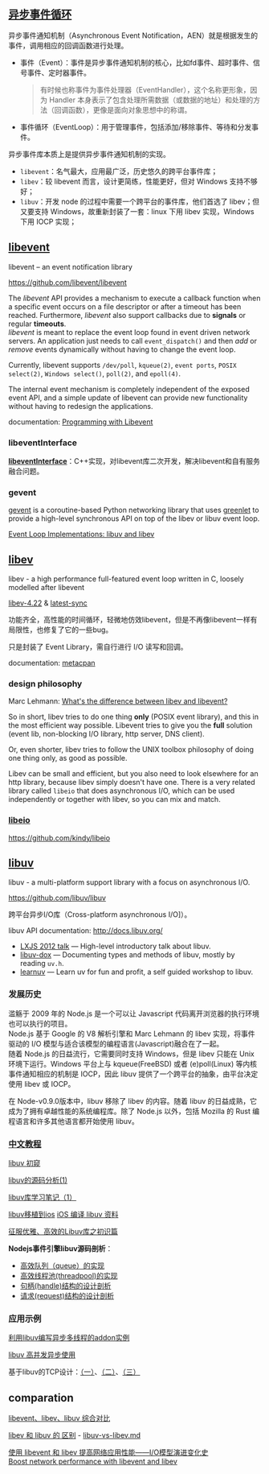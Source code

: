 ## [异步事件循环](http://www.cnblogs.com/lidabo/p/5514155.html)

异步事件通知机制（Asynchronous Event Notification，AEN）就是根据发生的事件，调用相应的回调函数进行处理。

- 事件（Event）：事件是异步事件通知机制的核心，比如fd事件、超时事件、信号事件、定时器事件。

	> 有时候也称事件为事件处理器（EventHandler），这个名称更形象，因为 Handler 本身表示了包含处理所需数据（或数据的地址）和处理的方法（回调函数），更像是面向对象思想中的称谓。  

- 事件循环（EventLoop）：用于管理事件，包括添加/移除事件、等待和分发事件。  

异步事件库本质上是提供异步事件通知机制的实现。

- `libevent`：名气最大，应用最广泛，历史悠久的跨平台事件库；  
- `libev`：较 libevent 而言，设计更简练，性能更好，但对 Windows 支持不够好；  
- `libuv`：开发 node 的过程中需要一个跨平台的事件库，他们首选了 libev；但又要支持 Windows，故重新封装了一套：linux 下用 libev 实现，Windows 下用 IOCP 实现；  

## [libevent](http://libevent.org/)

libevent – an event notification library

https://github.com/libevent/libevent

The *libevent* API provides a mechanism to execute a callback function when a specific event occurs on a file descriptor or after a timeout has been reached. Furthermore, *libevent* also support callbacks due to **signals** or regular **timeouts**.  
*libevent* is meant to replace the event loop found in event driven network servers. An application just needs to call `event_dispatch()` and then *add* or *remove* events dynamically without having to change the event loop.  

Currently, libevent supports `/dev/poll`, `kqueue(2)`, `event ports`, `POSIX select(2)`, `Windows select()`, `poll(2)`, and `epoll(4)`.

The internal event mechanism is completely independent of the exposed event API, and a simple update of libevent can provide new functionality without having to redesign the applications.

documentation: [Programming with Libevent](http://www.wangafu.net/~nickm/libevent-book/)

### libeventInterface

[**libeventInterface**](https://github.com/xuwening/libeventInterface)：C++实现，对libevent库二次开发，解决libevent和自有服务融合问题。

### gevent

[gevent](http://gevent.org) is a coroutine-based Python networking library that uses [greenlet](https://greenlet.readthedocs.io/) to provide a high-level synchronous API on top of the libev or libuv event loop.

[Event Loop Implementations: libuv and libev](http://www.gevent.org/loop_impls.html#event-loop-implementations-libuv-and-libev)  

## [libev](http://libev.schmorp.de/)

libev - a high performance full-featured event loop written in C, loosely modelled after libevent

[libev-4.22](https://github.com/enki/libev) & [latest-sync](https://github.com/kindy/libev)

功能齐全，高性能的时间循环，轻微地仿效libevent，但是不再像libevent一样有局限性，也修复了它的一些bug。  

只是封装了 Event Library，需自行进行 I/O 读写和回调。

documentation: [metacpan](https://metacpan.org/pod/distribution/EV/libev/ev.pod)

### design philosophy

Marc Lehmann: [What's the difference between libev and libevent?](https://stackoverflow.com/questions/9433864/whats-the-difference-between-libev-and-libevent)  

So in short, libev tries to do one thing **only** (POSIX event library), and this in the most efficient way possible. Libevent tries to give you the **full** solution (event lib, non-blocking I/O library, http server, DNS client).

Or, even shorter, libev tries to follow the UNIX toolbox philosophy of doing one thing only, as good as possible.

Libev can be small and efficient, but you also need to look elsewhere for an http library, because libev simply doesn't have one.
There is a very related library called `libeio` that does asynchronous I/O, which can be used independently or together with libev, so you can mix and match.

### [libeio](http://software.schmorp.de/pkg/libeio.html)

https://github.com/kindy/libeio

## [libuv](http://libuv.org/)

libuv - a multi-platform support library with a focus on asynchronous I/O.

https://github.com/libuv/libuv

跨平台异步I/O库（Cross-platform asynchronous I/O]）。

libuv API documentation: http://docs.libuv.org/

* [LXJS 2012 talk](http://www.youtube.com/watch?v=nGn60vDSxQ4) — High-level introductory talk about libuv.  
* [libuv-dox](https://github.com/thlorenz/libuv-dox) — Documenting types and methods of libuv, mostly by reading `uv.h`.  
* [learnuv](https://github.com/thlorenz/learnuv) — Learn uv for fun and profit, a self guided workshop to libuv.  

### 发展历史

滥觞于 2009 年的 Node.js 是一个可以让 Javascript 代码离开浏览器的执行环境也可以执行的项目。  
Node.js 基于 Google 的 V8 解析引擎和 Marc Lehmann 的 libev 实现，将事件驱动的 I/O 模型与适合该模型的编程语言(Javascript)融合在了一起。  
随着 Node.js 的日益流行，它需要同时支持 Windows，但是 libev 只能在 Unix 环境下运行。Windows 平台上与 kqueue(FreeBSD) 或者 (e)poll(Linux) 等内核事件通知相应的机制是 IOCP，因此 libuv 提供了一个跨平台的抽象，由平台决定使用 libev 或 IOCP。  

在 Node-v0.9.0版本中，libuv 移除了 libev 的内容。随着 libuv 的日益成熟，它成为了拥有卓越性能的系统编程库。除了 Node.js 以外，包括 Mozilla 的 Rust 编程语言和许多其他语言都开始使用 libuv。

### [中文教程](http://luohaha.github.io/Chinese-uvbook/source/introduction.html)

[libuv 初窥](http://blog.codingnow.com/2012/01/libuv.html)

[libuv的源码分析(1)](http://www.cnblogs.com/watercoldyi/p/5675180.html)

[libuv库学习笔记（1）](http://blog.csdn.net/paohui0134/article/details/51636618)

[libuv移植到ios](http://www.aichengxu.com/ios/5415195.htm)  [iOS 编译 libuv 资料](http://www.jianshu.com/p/dfce640e4d1c)  

[征服优雅、高效的Libuv库之初识篇](http://www.jianshu.com/p/98eb18ed6149)

**Nodejs事件引擎libuv源码剖析**：

- [高效队列（queue）的实现](http://www.cnblogs.com/chenyangyao/p/libuv.html)  
- [高效线程池(threadpool)的实现](http://www.cnblogs.com/chenyangyao/p/libuv_threadpool.html)  
- [句柄(handle)结构的设计剖析](http://www.cnblogs.com/chenyangyao/p/libuv_handle.html)  
- [请求(request)结构的设计剖析](http://www.cnblogs.com/chenyangyao/p/libuv_req.html)  

### 应用示例

[利用libuv编写异步多线程的addon实例](https://cnodejs.org/topic/519ceb5263e9f8a542c19764)  

[libuv 高并发异步使用](https://blog.csdn.net/xcw_1987/article/details/79977726)  

基于libuv的TCP设计：[（一）](https://www.cnblogs.com/wqvbjhc/p/3757582.html)、[（二）](https://www.cnblogs.com/wqvbjhc/p/3758141.html)、[（三）](https://www.cnblogs.com/wqvbjhc/p/4175469.html)  

## comparation

[libevent、libev、libuv 综合对比](https://blog.csdn.net/lijinqi1987/article/details/71214974)  

[libev 和 libuv 的 区别](https://gist.github.com/robbie-cao/d541add02a44e5eb7949f5d7b4a0a68f) - [libuv-vs-libev.md](https://gist.github.com/andreybolonin/2413da76f088e2c5ab04df53f07659ea)  

[使用 libevent 和 libev 提高网络应用性能——I/O模型演进变化史](http://blog.csdn.net/hguisu/article/details/38638183)  
[Boost network performance with libevent and libev](https://www.ibm.com/developerworks/aix/library/au-libev/index.html)  
